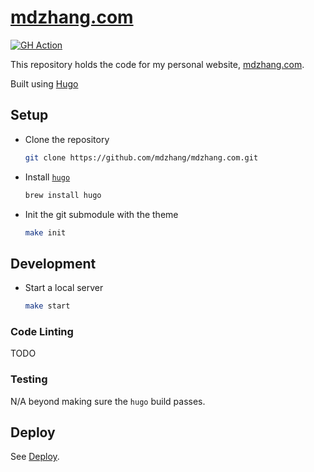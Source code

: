 # [mdzhang.com](http://mdzhang.com)

[![GH Action](https://github.com/mdzhang/mdzhang.com/actions/workflows/deploy.yml/badge.svg)](https://github.com/mdzhang/mdzhang.com/actions/workflows/deploy.yml)

This repository holds the code for my personal website, [mdzhang.com](http://mdzhang.com).

Built using [Hugo](https://gohugo.io/)

## Setup

* Clone the repository
    ```sh
    git clone https://github.com/mdzhang/mdzhang.com.git
    ```

* Install [`hugo`](https://gohugo.io/)
    ```sh
    brew install hugo
    ```

* Init the git submodule with the theme
    ```sh
    make init
    ```

## Development

* Start a local server
    ```sh
    make start
    ```

### Code Linting

TODO

### Testing

N/A beyond making sure the `hugo` build passes.

## Deploy

See [Deploy](DEPLOY.md).
